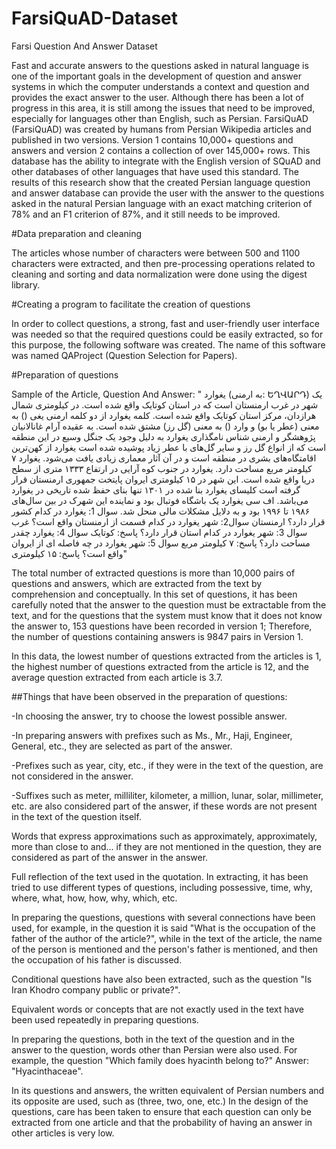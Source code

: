 # FarsiQuAD-Dataset
 Farsi Question And Answer Dataset

Fast and accurate answers to the questions asked in natural language is one of the important goals in the development of question and answer systems in which the computer understands a context and question and provides the exact answer to the user. Although there has been a lot of progress in this area, it is still among the issues that need to be improved, especially for languages other than English, such as Persian. FarsiQuAD (FarsiQuAD) was created by humans from Persian Wikipedia articles and published in two versions. Version 1 contains 10,000+ questions and answers and version 2 contains a collection of over 145,000+ rows. This database has the ability to integrate with the English version of SQuAD and other databases of other languages that have used this standard. The results of this research show that the created Persian language question and answer database can provide the user with the answer to the questions asked in the natural Persian language with an exact matching criterion of 78%  and an F1 criterion of 87%, and it still needs to be improved.

#Data preparation and cleaning

The articles whose number of characters were between 500 and 1100 characters were extracted, and then pre-processing operations related to cleaning and sorting and data normalization were done using the digest library.

#Creating a program to facilitate the creation of questions

In order to collect questions, a strong, fast and user-friendly user interface was needed so that the required questions could be easily extracted, so for this purpose, the following software was created. The name of this software was named QAProject (Question Selection for Papers).

#Preparation of questions

Sample of the Article, Question And Answer:
" یغوارد (به ارمنی: ԵՂՎԱՐԴ) یک شهر در غرب ارمنستان است که در استان کوتایک واقع شده است. در کیلومتری شمال هرازدان، مرکز استان کوتایک واقع شده است. کلمه یغوارد از دو کلمه ارمنی یغی () به معنی (عطر یا بو) و وارد () به معنی (گل رز) مشتق شده است. به عقیده آرام غانالانیان پژوهشگر و ارمنی شناس نامگذاری یغوارد به دلیل وجود یک جنگل وسیع در این منطقه است که از انواع گل رز و سایر گل‌های با عطر زیاد پوشیده شده است یغوارد از کهن‌ترین اقامتگاه‌های بشری در منطقه است و در آن آثار معماری زیادی یافت می‌شود. یغوارد ۷ کیلومتر مربع مساحت دارد. یغوارد در جنوب کوه آرایی در ارتفاع ۱۳۳۳ متری از سطح دریا واقع شده است. این شهر در ۱۵ کیلومتری ایروان پایتخت جمهوری ارمنستان قرار گرفته است کلیسای یغوارد بنا شده در ۱۳۰۱ تنها بنای حفظ شده تاریخی در یغوارد می‌باشد. اف سی یغوارد یک باشگاه فوتبال بود و نماینده این شهرک در بین سال‌های ۱۹۸۶ تا ۱۹۹۶ بود و به دلایل مشکلات مالی منحل شد.
سوال 1: یغوارد در کدام کشور قرار دارد؟ ارمنستان
سوال2: شهر یغوارد در کدام قسمت از ارمنستان واقع است؟ غرب 
سوال 3: شهر یغوارد در کدام استان قرار دارد؟ پاسخ: کوتایک
سوال 4: یغوارد چقدر مساحت دارد؟ پاسخ: ۷ کیلومتر مربع
سوال 5: شهر یغوارد در چه فاصله ای از ایروان واقع است؟ پاسخ: ۱۵ کیلومتری"

The total number of extracted questions is more than 10,000 pairs of questions and answers, which are extracted from the text by comprehension and conceptually. In this set of questions, it has been carefully noted that the answer to the question must be extractable from the text, and for the questions that the system must know that it does not know the answer to, 153 questions have been recorded in version 1; Therefore, the number of questions containing answers is 9847 pairs in Version 1.

In this data, the lowest number of questions extracted from the articles is 1, the highest number of questions extracted from the article is 12, and the average question extracted from each article is 3.7.

##Things that have been observed in the preparation of questions:

-In choosing the answer, try to choose the lowest possible answer.

-In preparing answers with prefixes such as Ms., Mr., Haji, Engineer, General, etc., they are selected as part of the answer.

-Prefixes such as year, city, etc., if they were in the text of the question, are not considered in the answer.

-Suffixes such as meter, milliliter, kilometer, a million, lunar, solar, millimeter, etc. are also considered part of the answer, if these words are not present in the text of the question itself.

Words that express approximations such as approximately, approximately, more than close to and... if they are not mentioned in the question, they are considered as part of the answer in the answer.

Full reflection of the text used in the quotation.
In extracting, it has been tried to use different types of questions, including possessive, time, why, where, what, how, how, why, which, etc.

In preparing the questions, questions with several connections have been used, for example, in the question it is said "What is the occupation of the father of the author of the article?", while in the text of the article, the name of the person is mentioned and the person's father is mentioned, and then the occupation of his father is discussed.

Conditional questions have also been extracted, such as the question "Is Iran Khodro company public or private?".

Equivalent words or concepts that are not exactly used in the text have been used repeatedly in preparing questions.

In preparing the questions, both in the text of the question and in the answer to the question, words other than Persian were also used. For example, the question "Which family does hyacinth belong to?" Answer: "Hyacinthaceae".

In its questions and answers, the written equivalent of Persian numbers and its opposite are used, such as (three, two, one, etc.)
In the design of the questions, care has been taken to ensure that each question can only be extracted from one article and that the probability of having an answer in other articles is very low.



